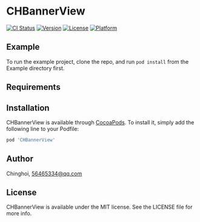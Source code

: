 # CHBannerView

[![CI Status](https://img.shields.io/travis/Chinghoi/CHBannerView.svg?style=flat)](https://travis-ci.org/Chinghoi/CHBannerView)
[![Version](https://img.shields.io/cocoapods/v/CHBannerView.svg?style=flat)](https://cocoapods.org/pods/CHBannerView)
[![License](https://img.shields.io/cocoapods/l/CHBannerView.svg?style=flat)](https://cocoapods.org/pods/CHBannerView)
[![Platform](https://img.shields.io/cocoapods/p/CHBannerView.svg?style=flat)](https://cocoapods.org/pods/CHBannerView)

## Example

To run the example project, clone the repo, and run `pod install` from the Example directory first.

## Requirements

## Installation

CHBannerView is available through [CocoaPods](https://cocoapods.org). To install
it, simply add the following line to your Podfile:

```ruby
pod 'CHBannerView'
```

## Author

Chinghoi, 56465334@qq.com

## License

CHBannerView is available under the MIT license. See the LICENSE file for more info.
